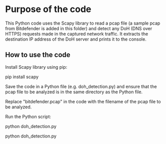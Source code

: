 # Purpose of the code
This Python code uses the Scapy library to read a pcap file (a sample pcap from Bitdefender is added in this folder) and detect any 
DoH (DNS over HTTPS) requests made in the captured network traffic. It 
extracts the destination IP address of the DoH server and prints it to the 
console.

## How to use the code

Install Scapy library using pip:

pip install scapy

Save the code in a Python file (e.g. doh_detection.py) and ensure that the pcap file to be analyzed is in the same directory as the Python file.

Replace "bitdefender.pcap" in the code with the filename of the pcap file to be analyzed.

Run the Python script:

python doh_detection.py

python doh_detection.py
